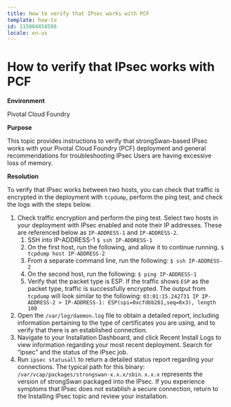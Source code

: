 ```yaml
---
title: How to verify that IPsec works with PCF
template: how-to
id: 115004458508 
locale: en-us
---
```


# How to verify that IPsec works with PCF

**Environment**

Pivotal Cloud Foundry 

**Purpose**

This topic provides instructions to verify that strongSwan-based IPsec works with your Pivotal Cloud Foundry (PCF) deployment and general recommendations for troubleshooting IPsec
Users are having excessive loss of memory.

**Resolution**

To verify that IPsec works between two hosts, you can check that traffic is encrypted in the deployment with ``tcpdump``, perform the ping test, and check the logs with the steps below.

1. Check traffic encryption and perform the ping test. Select two hosts in your deployment with IPsec enabled and note their IP addresses. These are referenced below as ``IP-ADDRESS-1`` and ``IP-ADDRESS-2``.
    1. SSH into IP-ADDRESS-1
``$ ssh IP-ADDRESS-1``
    2. On the first host, run the following, and allow it to continue running.
``$ tcpdump host IP-ADDRESS-2``
    3. From a separate command line, run the following:
``$ ssh IP-ADDRESS-2``
    4. On the second host, run the following:
``$ ping IP-ADDRESS-1``
    5. Verify that the packet type is ESP. If the traffic shows ``ESP`` as the packet type, traffic is successfully encrypted. The output from ``tcpdump`` will look similar to the following:
``03:01:15.242731 IP IP-ADDRESS-2 > IP-ADDRESS-1: ESP(spi=0xcfdbb261,seq=0x3), length 100``
2. Open the ``/var/log/daemon.log`` file to obtain a detailed report, including information pertaining to the type of certificates you are using, and to verify that there is an established connection.
3. Navigate to your Installation Dashboard, and click Recent Install Logs to view information regarding your most recent deployment. Search for “ipsec” and the status of the IPsec job.
4. Run ```ipsec statusall``` to return a detailed status report regarding your connections. The typical path for this binary: ``/var/vcap/packages/strongswan-x.x.x/sbin``. ``x.x.x`` represents the version of strongSwan packaged into the IPsec.
If you experience symptoms that IPsec does not establish a secure connection, return to the Installing IPsec topic and review your installation.
